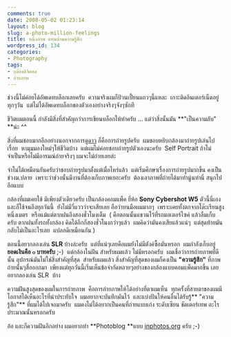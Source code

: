 ```yaml
---
comments: true
date: 2008-05-02 01:23:14
layout: blog
slug: a-photo-million-feelings
title: หนึ่งภาพ แทนล้านความรู้สึก
wordpress_id: 134
categories:
- Photography
tags:
- กล้องดิจิตอล
- ถ่ายภาพ
---
```


ช่วงนี้ไม่ค่อยได้อัพเดทบล็อกเลยครับ  ความจริงผมก็ป้วนเปี้ยนแถวๆนี้แหละ  เกาะติดอินเตอร์เน็ตอยู่ทุกๆวัน  แต่ไม่ได้อัพเดทบล็อกของตัวเองอย่างจริงๆจังๆซักที

ชีวิตผมตอนนี้ กำลังมีสิ่งที่สำคัญกว่าการเขียนบล็อกให้ทำครับ ... แต่ว่าสิ่งนั้นมัน **"เป็นความลับ" **น่ะ ^^




สิ่งที่ผมชอบมากอีกอย่างนอกจากการ[ดูดาว](http://www.armno.in.th/) ก็คือการถ่ายรูปครับ  ผมชอบหยิบกล้องมาถ่ายรูปเล่นไปเรื่อย  หามุมมองใหม่ๆให้ชีวิตบ้าง  แต่ผมไม่ค่อยชอบถ่ายรูปตัวเองนะครับ  Self Portrait ถ้าไม่จำเป็นหรือไม่มีอารมณ์ถ่ายจริงๆ ผมจะไม่ถ่ายเลยล่ะ

จำไม่ได้เหมือนกันครับว่าชอบถ่ายรูปมาตั้งแต่เมื่อไหร่แล้ว  แต่เริ่มศึกษาเรื่องการถ่ายรูปมากขึ้น คงเป็นช่วงม.ปลาย  เพราะว่าช่วงนั้นมีงานที่ต้องเก็บภาพเยอะครับ  ต้องเอาภาพที่ถ่ายได้มาทำนู่นทำนี่ สนุกไปอีกแบบ




กล้องที่ผมเคยใช้ มีเพียงตัวเดียวครับ เป็นกล้องคอมแพ็ค ยี่ห้อ **Sony Cybershot W5** ตัวนี้นี่เอง และก็ใช้จนถึงทุกวันนี้  ยังไม่มีวี่แววว่าจะเสียเลย ถือว่าทนมือผมมากๆ  เพราะเคยทั้งตกจากโต๊ะเรียนสูงหนึ่งเมตร  หรือแม้แต่ตากฝนถึงสองชั่วโมงเต็ม  ( คือตอนนั้นแขวนไว้ที่รถมอเตอร์ไซค์ แล้วลืมเก็บครับ ตากฝนทั้งรถทั้งกล้อง คิดได้อีกก็สองชั่วโมงกว่าๆแล้ว  ผมคิดว่ามันคงเสียแล้วแน่ๆ  แต่สุดท้ายมันกลับไม่เป็นอะไรเลย  แปลกดีเหมือนกัน )

ตอนนี้อยากลองเล่น **SLR** บ้างล่ะครับ  แต่ที่แน่ๆเลยคือผมยังไม่มีตังค์ซื้อมันหรอก  ผมกำลังเก็บอยู่ **ยอดเงินคือ ๐ บาทครับ** ;-)  แต่กล้องในฝัน สำหรับผมแล้ว ไม่มีหรอกครับ  ผมเชื่อว่าการถ่ายภาพที่ดีนั้น อุปกรณ์มันไม่ใช่สิ่งสำคัญที่สุด  สำหรับผมแล้ว สิ่งสำคัญที่สุดของผมก็คงเป็น **"ความรู้สึก"** ที่ภาพถ่ายนั้นๆสื่อออกมา  เพียงแต่ทุกวันนี้เริ่มเห็นข้อจำกัดหลายๆอย่างของกล้องแบบคอมแพ็คมากขึ้น เลยอยากลองเล่น SLR  บ้าง

ความฝันสูงสุดของผมในการถ่ายภาพ  คือการถ่ายภาพให้ได้อย่างที่ตาผมเห็น  ทุกครั้งที่สายตาของผมมีโอกาสได้เห็นอะไรที่น่าประทับใจ  ผมอยากจะบันทึกมันไว้  และแบ่งปันให้คนอื่นได้รับรู้** "ความรู้สึก"** ที่ผมได้ไปเจอมาครับ  ผมคงไม่ได้อยากเป็นคนที่ถ่ายแบบเก่ง ระดับเซียน ชัตเตอร์เทพ อะไรประมาณนั้นหรอกครับ

อ้อ และก็ความฝันอีกอย่าง ผมอยากทำ **Photoblog **แบบ [inphotos.org](http://inphotos.org/) ครับ ;-)
